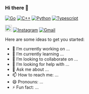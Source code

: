 ### Hi there 👋


[![Go](https://img.shields.io/badge/Go-v1.18-red)](https://img.shields.io/badge/Go-v1.18-red)
[![C++](https://img.shields.io/badge/C++-+20-blue)](https://img.shields.io/badge/C++-+20-blue)
[![Python](https://img.shields.io/badge/Python-3.10-yellow)](https://img.shields.io/badge/Python-3.10-yellow)
[![Typescript](https://img.shields.io/badge/Typescript-green)](https://img.shields.io/badge/Typescript-green)


[<img src="https://img.shields.io/github/followers/LeandraOliveiraS?label=follow&style=social" height="22" title="Follow me" />](https://github.com/LeandraOliveiraS) 
[![Instagram](https://img.shields.io/badge/-Instagram-c13584?style=flat&labelColor=c13584&logo=instagram&logoColor=white)](https://www.instagram.com/_leandra.oliveiras)
[![Gmail](https://img.shields.io/badge/-Gmail-c14438?style=flat&logo=Gmail&logoColor=white)](mailto:leandra.silva@ccc.ufcg.edu.br)


Here are some ideas to get you started:

- 🔭 I’m currently working on ...
- 🌱 I’m currently learning ...
- 👯 I’m looking to collaborate on ...
- 🤔 I’m looking for help with ...
- 💬 Ask me about ...
- 📫 How to reach me: ...
- 😄 Pronouns: ...
- ⚡ Fun fact: ...

